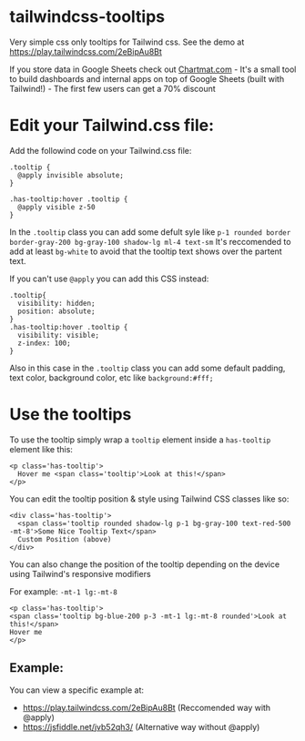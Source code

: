 # tailwindcss-tooltips
Very simple css only tooltips for Tailwind css. See the demo at https://play.tailwindcss.com/2eBipAu8Bt

If you store data in Google Sheets check out [Chartmat.com](https://chartmat.com?utm_source=github&utm_medium=tailwind-tooltips) - It's a small tool to build dashboards and internal apps on top of Google Sheets (built with Tailwind!) - The first few users can get a 70% discount

# Edit your Tailwind.css file:
Add the followind code on your Tailwind.css file:

```
.tooltip {
  @apply invisible absolute;
}

.has-tooltip:hover .tooltip {
  @apply visible z-50
}

```
In the `.tooltip` class you can add some defult syle like `p-1 rounded border border-gray-200 bg-gray-100 shadow-lg ml-4 text-sm`
It's reccomended to add at least `bg-white` to avoid that the tooltip text shows over the partent text.

If you can't use `@apply` you can add this CSS instead:

```
.tooltip{
  visibility: hidden;
  position: absolute;
}
.has-tooltip:hover .tooltip {
  visibility: visible;
  z-index: 100;
}
```
Also in this case in the `.tooltip` class you can add some default padding, text color, background color, etc  like `background:#fff;`


# Use the tooltips

To use the tooltip simply wrap a `tooltip` element inside a `has-tooltip` element like this:

```
<p class='has-tooltip'>
  Hover me <span class='tooltip'>Look at this!</span>
</p>
```
You can edit the tooltip position & style using Tailwind CSS classes like so:

```
<div class='has-tooltip'>
  <span class='tooltip rounded shadow-lg p-1 bg-gray-100 text-red-500 -mt-8'>Some Nice Tooltip Text</span>
  Custom Position (above)
</div>
```

You can also change the position of the tooltip depending on the device using Tailwind's responsive modifiers

For example: `-mt-1 lg:-mt-8`

```
<p class='has-tooltip'>
<span class='tooltip bg-blue-200 p-3 -mt-1 lg:-mt-8 rounded'>Look at this!</span>
Hover me
</p>
```

## Example:

You can view a specific example at:
- https://play.tailwindcss.com/2eBipAu8Bt (Reccomended way with @apply)
- https://jsfiddle.net/jvb52qh3/ (Alternative way without @apply)
